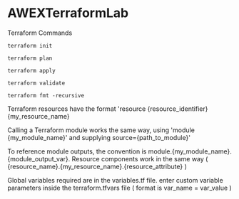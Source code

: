 # AWEXTerraformLab

Terraform Commands

```
terraform init

terraform plan

terraform apply

terraform validate

terraform fmt -recursive
```


Terraform resources have the format 'resource {resource_identifier} {my_resource_name}

Calling a Terraform module works the same way, using 'module {my_module_name}' and supplying source={path_to_module}' 

To reference module outputs, the convention is module.{my_module_name}.{module_output_var}. Resource components work in the same way ( {resource_name}.{my_resource_name}.{resource_attribute} )


Global variables required are in the variables.tf file. enter custom variable parameters inside the terraform.tfvars file ( format is var_name = var_value )
